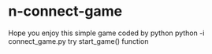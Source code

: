 # n-connect-game
Hope you enjoy this simple game coded by python 
python -i connect_game.py 
try start_game() function

